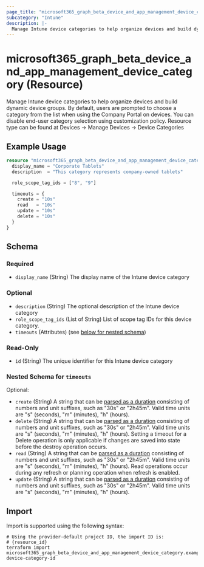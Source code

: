 ```yaml
---
page_title: "microsoft365_graph_beta_device_and_app_management_device_category Resource - microsoft365"
subcategory: "Intune"
description: |-
  Manage Intune device categories to help organize devices and build dynamic device groups. By default, users are prompted to choose a category from the list when using the Company Portal on devices. You can disable end-user category selection using customization policy. Resource type can be found at Devices -> Manage Devices -> Device Categories
---
```


# microsoft365_graph_beta_device_and_app_management_device_category (Resource)

Manage Intune device categories to help organize devices and build dynamic device groups. By default, users are prompted to choose a category from the list when using the Company Portal on devices. You can disable end-user category selection using customization policy. Resource type can be found at Devices -> Manage Devices -> Device Categories

## Example Usage

```terraform
resource "microsoft365_graph_beta_device_and_app_management_device_category" "example" {
  display_name = "Corporate Tablets"
  description  = "This category represents company-owned tablets"

  role_scope_tag_ids = ["8", "9"]

  timeouts = {
    create = "10s"
    read   = "10s"
    update = "10s"
    delete = "10s"
  }
}
```

<!-- schema generated by tfplugindocs -->
## Schema

### Required

- `display_name` (String) The display name of the Intune device category

### Optional

- `description` (String) The optional description of the Intune device category
- `role_scope_tag_ids` (List of String) List of scope tag IDs for this device category.
- `timeouts` (Attributes) (see [below for nested schema](#nestedatt--timeouts))

### Read-Only

- `id` (String) The unique identifier for this Intune device category

<a id="nestedatt--timeouts"></a>
### Nested Schema for `timeouts`

Optional:

- `create` (String) A string that can be [parsed as a duration](https://pkg.go.dev/time#ParseDuration) consisting of numbers and unit suffixes, such as "30s" or "2h45m". Valid time units are "s" (seconds), "m" (minutes), "h" (hours).
- `delete` (String) A string that can be [parsed as a duration](https://pkg.go.dev/time#ParseDuration) consisting of numbers and unit suffixes, such as "30s" or "2h45m". Valid time units are "s" (seconds), "m" (minutes), "h" (hours). Setting a timeout for a Delete operation is only applicable if changes are saved into state before the destroy operation occurs.
- `read` (String) A string that can be [parsed as a duration](https://pkg.go.dev/time#ParseDuration) consisting of numbers and unit suffixes, such as "30s" or "2h45m". Valid time units are "s" (seconds), "m" (minutes), "h" (hours). Read operations occur during any refresh or planning operation when refresh is enabled.
- `update` (String) A string that can be [parsed as a duration](https://pkg.go.dev/time#ParseDuration) consisting of numbers and unit suffixes, such as "30s" or "2h45m". Valid time units are "s" (seconds), "m" (minutes), "h" (hours).

## Import

Import is supported using the following syntax:

```shell
# Using the provider-default project ID, the import ID is:
# {resource_id}
terraform import microsoft365_graph_beta_device_and_app_management_device_category.example device-category-id
```

